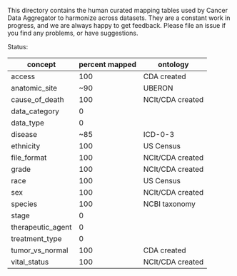This directory contains the human curated mapping tables used by Cancer Data Aggregator to harmonize across datasets. They are a constant work in progress, and we are always happy to get feedback. Please file an issue if you find any problems, or have suggestions.

Status:


|concept |percent mapped|ontology|
|--------|--------------|--------|
|access|100|CDA created|
|anatomic_site|~90|UBERON|
|cause_of_death|100|NCIt/CDA created|
|data_category|0||
|data_type|0||
|disease|~85|ICD-0-3|
|ethnicity|100|US Census |
|file_format|100|NCIt/CDA created|
|grade|100|NCIt/CDA created|
|race|100|US Census|
|sex|100|NCIt/CDA created|
|species|100|NCBI taxonomy|
|stage|0||
|therapeutic_agent|0||
|treatment_type|0||
|tumor_vs_normal|100|CDA created|
|vital_status|100|NCIt/CDA created|
